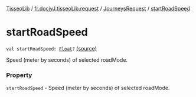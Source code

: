 [TisseoLib](../../index.md) / [fr.docjyJ.tisseoLib.request](../index.md) / [JourneysRequest](index.md) / [startRoadSpeed](./start-road-speed.md)

# startRoadSpeed

`val startRoadSpeed: `[`Float`](https://kotlinlang.org/api/latest/jvm/stdlib/kotlin/-float/index.html)`?` [(source)](https://github.com/docjyJ/TisseoLib/tree/master/src/main/kotlin/fr/docjyJ/tisseoLib/request/JourneysRequest.kt#L53)

Speed (meter by seconds) of selected roadMode.

### Property

`startRoadSpeed` - Speed (meter by seconds) of selected roadMode.